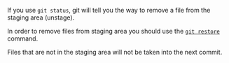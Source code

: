 If you use `git status`, git will tell you the way to remove a file from the staging area (unstage).

In order to remove files from staging area you should use the [`git restore`](https://git-scm.com/docs/git-restore) command.

Files that are not in the staging area will not be taken into the next commit.
